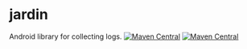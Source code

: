 # jardin
Android library for collecting logs.
[![Maven Central](https://img.shields.io/maven-central/v/io.github.reboot297/jardin-core?label=MavenCentral&logo=apache-maven)](https://search.maven.org/artifact/io.github.reboot297/jardin-core)
[![Maven Central](https://img.shields.io/maven-central/v/io.github.reboot297/jardin-info?label=MavenCentral&logo=apache-maven)](https://search.maven.org/artifact/io.github.reboot297/jardin-info)

